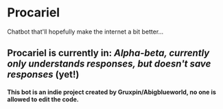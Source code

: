 # Procariel
Chatbot that'll hopefully make the internet a bit better...
## <b> Procariel is currently in: </b> <i> Alpha-beta, currently only understands responses, but doesn't save responses </i> (yet!)
#### This bot is an indie project created by Gruxpin/Abigblueworld, no one is allowed to edit the code.
